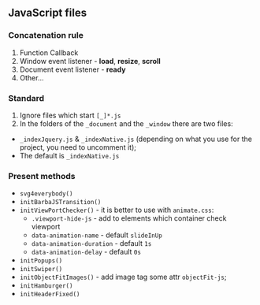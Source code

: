 ## JavaScript files

### Concatenation rule
1. Function Callback
2. Window event listener - **load**, **resize**, **scroll**
3. Document event listener - **ready**
4. Other...

### Standard
1. Ignore files which start `[_]*.js`
2. In the folders of the `_document` and the `_window` there are two files:
  - `_indexJquery.js` & `_indexNative.js` (depending on what you use for the project, you need to uncomment it);
  - The default is `_indexNative.js`

### Present methods
* `svg4everybody()`
* `initBarbaJSTransition()`
* `initViewPortChecker()` - it is better to use with `animate.css`:
  * `.viewport-hide-js` - add to elements which container check viewport
  * `data-animation-name` - default `slideInUp`
  * `data-animation-duration` - default `1s`
  * `data-animation-delay` - default `0s`
* `initPopups()`
* `initSwiper()`
* `initObjectFitImages()` - add image tag some attr `objectFit-js`;
* `initHamburger()`
* `initHeaderFixed()`
